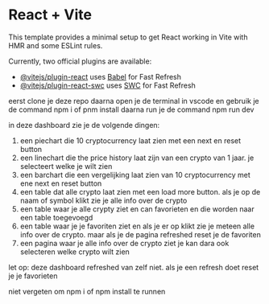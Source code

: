 # React + Vite

This template provides a minimal setup to get React working in Vite with HMR and some ESLint rules.

Currently, two official plugins are available:

- [@vitejs/plugin-react](https://github.com/vitejs/vite-plugin-react/blob/main/packages/plugin-react/README.md) uses [Babel](https://babeljs.io/) for Fast Refresh
- [@vitejs/plugin-react-swc](https://github.com/vitejs/vite-plugin-react-swc) uses [SWC](https://swc.rs/) for Fast Refresh


eerst clone je deze repo daarna open je de terminal in vscode en gebruik je de command npm i of pnm install
daarna run je de command npm run dev

in deze dashboard zie je de volgende dingen:
1. een piechart die 10 cryptocurrency laat zien met een next en reset button
2. een linechart die the price history laat zijn van een crypto van 1 jaar. je selecteert welke je wilt zien
3. een barchart die een vergelijking laat zien van 10 cryptocurrency met ene next en reset button
4. een table dat alle crypto laat zien met een load more button. als je op de naam of symbol klikt zie je alle info over de crypto
5. een table waar je alle crypty ziet en can favorieten en die worden naar een table toegevoegd
6. een table waar je je favoriten ziet en als je er op klikt zie je meteen alle info over de crypto. maar als je de pagina refreshed reset je de favoriten
7. een pagina waar je alle info over de crypto ziet je kan dara ook selecteren welke crypto wilt zien

let op:
deze dashboard refreshed van zelf niet.
als je een refresh doet reset je je favorieten

niet vergeten om npm i of npm install te runnen
